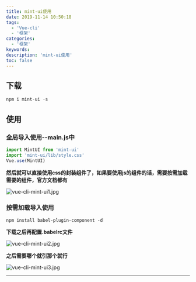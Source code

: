 ```yaml
---
title: mint-ui使用
date: 2019-11-14 10:50:18
tags:
  - 'Vue-cli'
  - '框架'
categories:
  - '框架'
keywords:
description: 'mint-ui使用'
toc: false
---
```



## 下载

``` js
npm i mint-ui -s
```

## 使用

### 全局导入使用--main.js中

``` js
import MintUI from 'mint-ui'
import 'mint-ui/lib/style.css'
Vue.use(MintUI)
```

**然后就可以直接使用css的封装组件了，如果要使用js的组件的话，需要按需加载需要的组件，官方文档都有**

![vue-cli-mint-ui1.jpg](https://i.loli.net/2019/11/15/j5Z2CQxLrNtlYTI.jpg)

### 按需加载导入使用

```
npm install babel-plugin-component -d
```

**下载之后再配置.babelrc文件**


![vue-cli-mint-ui2.jpg](https://i.loli.net/2019/11/15/bBRWE7jk3SCJs1p.jpg)

**之后需要哪个就引那个就行**

![vue-cli-mint-ui3.jpg](https://i.loli.net/2019/11/15/n7gAh2iJbumdVWC.jpg)

---